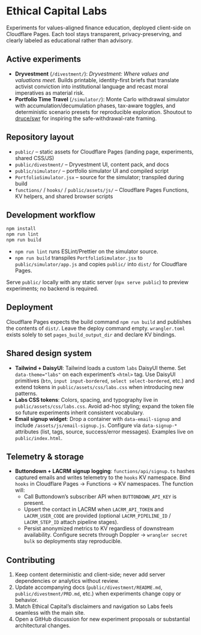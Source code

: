 # Ethical Capital Labs

Experiments for values-aligned finance education, deployed client-side on Cloudflare Pages. Each tool stays transparent, privacy-preserving, and clearly labeled as educational rather than advisory.

## Active experiments

- **Dryvestment** (`/divestment/`): *Dryvestment: Where values and valuations meet.* Builds printable, identity-first briefs that translate activist conviction into institutional language and recast moral imperatives as material risk.
- **Portfolio Time Travel** (`/simulator/`): Monte Carlo withdrawal simulator with accumulation/decumulation phases, tax-aware toggles, and deterministic scenario presets for reproducible exploration. Shoutout to [druce/swr](https://github.com/druce/swr) for inspiring the safe-withdrawal-rate framing.

## Repository layout

- `public/` – static assets for Cloudflare Pages (landing page, experiments, shared CSS/JS)
- `public/divestment/` – Dryvestment UI, content pack, and docs
- `public/simulator/` – portfolio simulator UI and compiled script
- `PortfolioSimulator.jsx` – source for the simulator; transpiled during build
- `functions/` / `hooks/` / `public/assets/js/` – Cloudflare Pages Functions, KV helpers, and shared browser scripts

## Development workflow

```bash
npm install
npm run lint
npm run build
```

- `npm run lint` runs ESLint/Prettier on the simulator source.
- `npm run build` transpiles `PortfolioSimulator.jsx` to `public/simulator/app.js` and copies `public/` into `dist/` for Cloudflare Pages.

Serve `public/` locally with any static server (`npx serve public`) to preview experiments; no backend is required.

## Deployment

Cloudflare Pages expects the build command `npm run build` and publishes the contents of `dist/`. Leave the deploy command empty. `wrangler.toml` exists solely to set `pages_build_output_dir` and declare KV bindings.

## Shared design system

- **Tailwind + DaisyUI**: Tailwind loads a custom `labs` DaisyUI theme. Set `data-theme="labs"` on each experiment’s `<html>` tag. Use DaisyUI primitives (`btn`, `input input-bordered`, `select select-bordered`, etc.) and extend tokens in `public/assets/css/labs.css` when introducing new patterns.
- **Labs CSS tokens**: Colors, spacing, and typography live in `public/assets/css/labs.css`. Avoid ad-hoc styling; expand the token file so future experiments inherit consistent vocabulary.
- **Email signup widget**: Drop a container with `data-email-signup` and include `/assets/js/email-signup.js`. Configure via `data-signup-*` attributes (list, tags, source, success/error messages). Examples live on `public/index.html`.

## Telemetry & storage

- **Buttondown + LACRM signup logging**: `functions/api/signup.ts` hashes captured emails and writes telemetry to the `hooks` KV namespace. Bind `hooks` in Cloudflare Pages → Functions → KV namespaces. The function will:
  - Call Buttondown’s subscriber API when `BUTTONDOWN_API_KEY` is present.
  - Upsert the contact in LACRM when `LACRM_API_TOKEN` and `LACRM_USER_CODE` are provided (optional `LACRM_PIPELINE_ID` / `LACRM_STEP_ID` attach pipeline stages).
  - Persist anonymized metrics to KV regardless of downstream availability.
  Configure secrets through Doppler → `wrangler secret bulk` so deployments stay reproducible.

## Contributing

1. Keep content deterministic and client-side; never add server dependencies or analytics without review.
2. Update accompanying docs (`public/divestment/README.md`, `public/divestment/PRD.md`, etc.) when experiments change copy or behavior.
3. Match Ethical Capital’s disclaimers and navigation so Labs feels seamless with the main site.
4. Open a GitHub discussion for new experiment proposals or substantial architectural changes.
